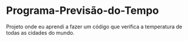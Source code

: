 # Programa-Previsão-do-Tempo

Projeto onde eu aprendi a fazer um código que verifica a temperatura de todas as cidades do mundo.
